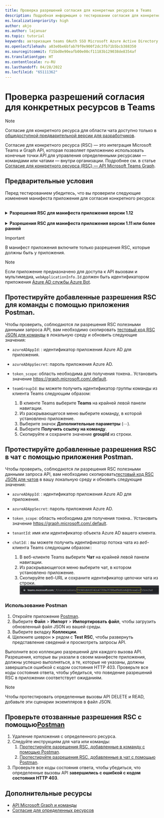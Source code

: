 ```yaml
---
title: Проверка разрешений согласия для конкретных ресурсов в Teams
description: Подробная информация о тестировании согласия для конкретного ресурса в Teams с использованием Postman с примерами кода
ms.localizationpriority: high
author: akjo
ms.author: lajanuar
ms.topic: tutorial
keywords: авторизация teams OAuth SSO Microsoft Azure Active Directory (Azure AD) rsc Postman Graph
ms.openlocfilehash: a03e0be6bfab79f0e900f2dc3fb71b5bcb388350
ms.sourcegitcommit: f15bd0e90eafb00e00cf11183b129038de8354af
ms.translationtype: HT
ms.contentlocale: ru-RU
ms.lasthandoff: 04/28/2022
ms.locfileid: "65111362"
---
```

# <a name="test-resource-specific-consent-permissions-in-teams"></a>Проверка разрешений согласия для конкретных ресурсов в Teams

> [!NOTE]
> Согласие для конкретного ресурса для области чата доступно только в [общедоступной предварительной версии для разработчиков](../../resources/dev-preview/developer-preview-intro.md).

Согласие для конкретного ресурса (RSC) — это интеграция Microsoft Teams и Graph API, которая позволяет приложению использовать конечные точки API для управления определенными ресурсами — командами или чатами — внутри организации. Подробнее см. в статье [Согласие для конкретного ресурса (RSC) — API Microsoft Teams Graph](resource-specific-consent.md).

## <a name="prerequisites"></a>Предварительные условия

Перед тестированием убедитесь, что вы проверили следующие изменения манифеста приложения для согласия конкретного ресурса:

<br>

<details>

<summary><b>Разрешения RSC для манифеста приложения версии 1.12</b></summary>

Добавьте в манифест приложения ключ [webApplicationInfo](../../resources/schema/manifest-schema.md#webapplicationinfo) со следующими значениями:

|Имя| Тип | Описание|
|---|---|---|
|`id` |String |Идентификатор приложения Azure AD Подробнее см. в статье [Регистрация приложения на портале Azure AD.](resource-specific-consent.md#register-your-app-with-microsoft-identity-platform-using-the-azure-ad-portal).|
|`resource`|String| Это поле не используется в RSC, но должно быть добавлено и иметь значение, чтобы избежать ответа об ошибке; подойдет любая строка.|

Укажите разрешения, необходимые приложению.

|Имя| Тип | Описание|
|---|---|---|
|`authorization`|Object|Список разрешений, необходимых приложению для работы. Для получения дополнительных сведений см.[Авторизация](../../resources/schema/manifest-schema.md#authorization).|

Пример RSC в команде

```json
"webApplicationInfo": {
    "id": "XXxxXXXXX-XxXX-xXXX-XXxx-XXXXXXXxxxXX",
    "resource": "https://RscBasedStoreApp"
    },
"authorization": {
    "permissions": {
        "resourceSpecific": [
            {
                "name": "TeamSettings.Read.Group",
                "type": "Application"
            },
            {
                "name": "TeamSettings.ReadWrite.Group",
                "type": "Application"
            },
            {
                "name": "ChannelSettings.Read.Group",
                "type": "Application"
            },
            {
                "name": "ChannelSettings.ReadWrite.Group",
                "type": "Application"
            },
            {
                "name": "Channel.Create.Group",
                "type": "Application"
            },
            {
                "name": "Channel.Delete.Group",
                "type": "Application"
            },
            {
                "name": "ChannelMessage.Read.Group",
                "type": "Application"
            },
            {
                "name": "TeamsAppInstallation.Read.Group",
                "type": "Application"
            },
            {
                "name": "TeamsTab.Read.Group",
                "type": "Application"
            },
            {
                "name": "TeamsTab.Create.Group",
                "type": "Application"
            },
            {
                "name": "TeamsTab.ReadWrite.Group",
                "type": "Application"
            },
            {
                "name": "TeamsTab.Delete.Group",
                "type": "Application"
            },
            {
                "name": "TeamMember.Read.Group",
                "type": "Application"
            },
            {
                "name": "TeamsActivity.Send.Group",
                "type": "Application"
            }
        ]    
    }
}
```

Пример RSC в чате

```json
"webApplicationInfo": {
    "id": "XXxxXXXXX-XxXX-xXXX-XXxx-XXXXXXXxxxXX",
    "resource": "https://RscBasedStoreApp"
    },
"authorization": {
    "permissions": {
        "resourceSpecific": [
            {
                "name": "ChatSettings.Read.Chat",
                "type": "Application"
            },
            {
                "name": "ChatSettings.ReadWrite.Chat",
                "type": "Application"
            },
            {
                "name": "ChatMessage.Read.Chat",
                "type": "Application"
            },
            {
                "name": "ChatMember.Read.Chat",
                "type": "Application"
            },
            {
                "name": "Chat.Manage.Chat",
                "type": "Application"
            },
            {
                "name": "TeamsTab.Read.Chat",
                "type": "Application"
            },
            {
                "name": "TeamsTab.Create.Chat",
                "type": "Application"
            },
            {
                "name": "TeamsTab.Delete.Chat",
                "type": "Application"
            },
            {
                "name": "TeamsTab.ReadWrite.Chat",
                "type": "Application"
            },
            {
                "name": "TeamsAppInstallation.Read.Chat",
                "type": "Application"
            },
            {
                "name": "OnlineMeeting.ReadBasic.Chat",
                "type": "Application"
            },
            {
                "name": "Calls.AccessMedia.Chat",
                "type": "Application"
            },
            {
                "name": "Calls.JoinGroupCalls.Chat",
                "type": "Application"
            },
            {
                "name": "TeamsActivity.Send.Chat",
                "type": "Application"
            }
        ]    
    }
}
```

> [!NOTE]
> Если приложение предназначено для поддержки установки как для группы, так и для чата, то разрешения для группы и чата можно указать в одном и том же манифесте в разделе`authorization`.

</details>

<br>

<details>

<summary><b>Разрешения RSC для манифеста приложения версии 1.11 или более ранней</b></summary>

Добавьте в манифест приложения ключ [webApplicationInfo](../../resources/schema/manifest-schema.md#webapplicationinfo) со следующими значениями:

|Имя| Тип | Описание|
|---|---|---|
|`id` |String |Идентификатор приложения Azure AD Подробнее см. в статье [Регистрация приложения на портале Azure AD.](resource-specific-consent.md#register-your-app-with-microsoft-identity-platform-using-the-azure-ad-portal).|
|`resource`|String| Это поле не используется в RSC, но должно быть добавлено и иметь значение, чтобы избежать ответа об ошибке; подойдет любая строка.|
|`applicationPermissions`|Массив строк|Разрешения RSC для приложения. Подробнее см. в статье [Разрешения для определенных ресурсов](resource-specific-consent.md#resource-specific-permissions).|

Пример RSC в команде

```json
"webApplicationInfo": {
    "id": "XXxxXXXXX-XxXX-xXXX-XXxx-XXXXXXXxxxXX",
    "resource": "https://RscBasedStoreApp",
    "applicationPermissions": [
        "TeamSettings.Read.Group",
        "TeamSettings.ReadWrite.Group",
        "ChannelSettings.Read.Group",
        "ChannelSettings.ReadWrite.Group",
        "Channel.Create.Group",
        "Channel.Delete.Group",
        "ChannelMessage.Read.Group",
        "TeamsAppInstallation.Read.Group",
        "TeamsTab.Read.Group",
        "TeamsTab.Create.Group",
        "TeamsTab.ReadWrite.Group",
        "TeamsTab.Delete.Group",
        "TeamMember.Read.Group",
        "TeamsActivity.Send.Group"
    ]
  }
```

Пример RSC в чате

```json
"webApplicationInfo": {
    "id": "XXxxXXXXX-XxXX-xXXX-XXxx-XXXXXXXxxxXX",
    "resource": "https://RscBasedStoreApp",
    "applicationPermissions": [
        "ChatSettings.Read.Chat",
        "ChatSettings.ReadWrite.Chat",
        "ChatMessage.Read.Chat",
        "ChatMember.Read.Chat",
        "Chat.Manage.Chat",
        "TeamsTab.Read.Chat",
        "TeamsTab.Create.Chat",
        "TeamsTab.Delete.Chat",
        "TeamsTab.ReadWrite.Chat",
        "TeamsAppInstallation.Read.Chat",
        "OnlineMeeting.ReadBasic.Chat",
        "Calls.AccessMedia.Chat",
        "Calls.JoinGroupCalls.Chat",
        "TeamsActivity.Send.Chat"
    ]
  }
```

<br>

> [!NOTE]
> Если приложение предназначено для поддержки установки как для группы, так и для чата, то разрешения для группы и чата можно указать в одном манифесте в разделе `applicationPermissions`.

</details>

> [!IMPORTANT]
> В манифест приложения включите только разрешения RSC, которые должны быть у приложения.

> [!NOTE]
> Если приложение предназначено для доступа к API вызовам и мультимедиа, `webApplicationInfo.Id` должен быть идентификатором приложения [Azure AD службы Azure Bot](/graph/cloud-communications-get-started#register-a-bot).

## <a name="test-added-rsc-permissions-to-a-team-using-the-postman-app"></a>Протестируйте добавленные разрешения RSC для команды с помощью приложения Postman.

Чтобы проверить, соблюдаются ли разрешения RSC полезными данными запроса API, вам необходимо скопировать [тестовый код RSC JSON для команды](test-team-rsc-json-file.md) в локальную среду и обновить следующие значения:

* `azureADAppId`: : идентификатор приложения Azure AD для приложения.
* `azureADAppSecret`: пароль приложения Azure AD.
* `token_scope`: область необходима для получения токена.. Установить значение https://graph.microsoft.com/.default.
* `teamGroupId`: вы можете получить идентификатор группы команды из клиента Teams следующим образом:

    1. В клиенте Teams выберите **Teams** на крайней левой панели навигации.
    2. Из раскрывающегося меню выберите команду, в которой установлено приложение.
    3. Выберите значок **Дополнительные параметры** (&#8943;).
    4. Выберите **Получить ссылку на команду**.
    5. Скопируйте и сохраните значение **groupId** из строки.

## <a name="test-added-rsc-permissions-to-a-chat-using-the-postman-app"></a>Протестируйте добавленные разрешения RSC в чат с помощью приложения Postman.

Чтобы проверить, соблюдаются ли разрешения RSC полезными данными запроса API, вам необходимо скопировать[тестовый код RSC JSON для чатов](test-chat-rsc-json-file.md) в вашу локальную среду и обновить следующие значения:

* `azureADAppId`: : идентификатор приложения Azure AD для приложения.
* `azureADAppSecret`: пароль приложения Azure AD.
* `token_scope`: область необходима для получения токена.. Установить значение https://graph.microsoft.com/.default.
* `tenantId`: имя или идентификатор объекта Azure AD вашего клиента.
* `chatId`: : вы можете получить идентификатор потока чата из *веб-* клиента Teams следующим образом::

    1. В веб-клиенте Teams выберите **Чат** на крайней левой панели навигации.
    2. Из раскрывающегося меню выберите чат, в котором установлено приложение.
    3. Скопируйте веб-URL и сохраните идентификатор цепочки чата из строки.
![Идентификатор темы чата из веб-URL.](../../assets/images/chat-thread-id.png)

### <a name="use-postman"></a>Использование Postman

1. Откройте приложение [Postman](https://www.postman.com).
2. Выберите **Файл** > **Импорт** > **Импортировать файл**, чтобы загрузить обновленный файл JSON из вашей среды.  
3. Выберите вкладку **Коллекции**.
4. Щелкните шеврон **>** рядом с **Test RSC**, чтобы развернуть представление сведений и просмотреть запросы API.

Выполните всю коллекцию разрешений для каждого вызова API. Разрешения, которые вы указали в своем манифесте приложения, должны успешно выполняться, а те, которые не указаны, должны завершаться ошибкой с кодом состояния HTTP 403. Проверьте все коды состояния ответа, чтобы убедиться, что поведение разрешений RSC в приложении соответствует ожиданиям.

> [!NOTE]
> Чтобы протестировать определенные вызовы API DELETE и READ, добавьте эти сценарии экземпляров в файл JSON.

## <a name="test-revoked-rsc-permissions-using-postman"></a>Проверьте отозванные разрешения RSC с помощью[Postman](https://www.postman.com/)

1. Удаление приложения с определенного ресурса.
2. Следуйте инструкциям для чата или команды:
    1. [Протестируйте разрешения RSC, добавленные в команду с помощью Postman](#test-added-rsc-permissions-to-a-team-using-the-postman-app).
    2. [Протестируйте разрешения RSC, добавленные в чат с помощью Postman](#test-added-rsc-permissions-to-a-chat-using-the-postman-app).
3. Проверьте все коды состояния ответа, чтобы убедиться, что определенные вызовы API **завершились с ошибкой с кодом состояния HTTP 403**.

## <a name="see-also"></a>Дополнительные ресурсы

* [API Microsoft Graph и команды](/graph/api/resources/teams-api-overview?view=graph-rest-1.0&preserve-view=true)
* [Согласие для определенных ресурсов](~/graph-api/rsc/resource-specific-consent.md)
